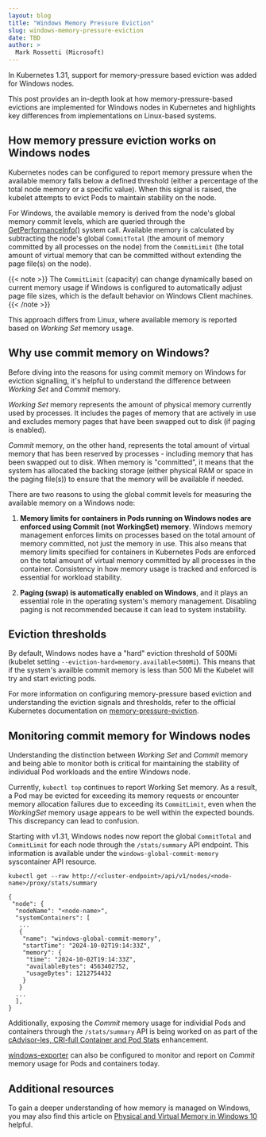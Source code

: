 ```yaml
---
layout: blog
title: "Windows Memory Pressure Eviction"
slug: windows-memory-pressure-eviction
date: TBD
author: >
  Mark Rossetti (Microsoft)
---
```


In Kubernetes 1.31, support for memory-pressure based eviction was added for Windows nodes.

This post provides an in-depth look at how memory-pressure-based evictions are implemented for Windows nodes in Kubernetes and highlights key differences from implementations on Linux-based systems.

## How memory pressure eviction works on Windows nodes

Kubernetes nodes can be configured to report memory pressure when the available memory falls below a defined threshold (either a percentage of the total node memory or a specific value). When this signal is raised, the kubelet attempts to evict Pods to maintain stability on the node.

For Windows, the available memory is derived from the node's global memory commit levels, which are queried through the [GetPerformanceInfo()](https://learn.microsoft.com/windows/win32/api/psapi/nf-psapi-getperformanceinfo) system call. Available memory is calculated by subtracting the node's global `CommitTotal` (the amount of memory committed by all processes on the node) from the `CommitLimit` (the total amount of virtual memory that can be committed without extending the page file(s) on the node).

{{< note >}}
The `CommitLimit` (capacity) can change dynamically based on current memory usage if Windows is configured to automatically adjust page file sizes, which is the default behavior on Windows Client machines.
{{< /note >}}

This approach differs from Linux, where available memory is reported based on _Working Set_ memory usage.

## Why use commit memory on Windows?

Before diving into the reasons for using commit memory on Windows for eviction signalling, it's helpful to understand the difference between _Working Set_ and _Commit_ memory.

_Working Set_ memory represents the amount of physical memory currently used by processes. It includes the pages of memory that are actively in use and excludes memory pages that have been swapped out to disk (if paging is enabled).

_Commit_ memory, on the other hand, represents the total amount of virtual memory that has been reserved by processes - including memory that has been swapped out to disk. When memory is "committed", it means that the system has allocated the backing storage (either physical RAM or space in the paging file(s)) to ensure that the memory will be available if needed.

There are two reasons to using the global commit levels for measuring the available memory
on a Windows node:

1. **Memory limits for containers in Pods running on Windows nodes are enforced using Commit (not WorkingSet) memory**.
   Windows memory management enforces limits on processes based on the total amount of memory committed,
   not just the memory in use. 
   This also means that memory limits specified for containers in Kubernetes Pods are enforced
   on the total amount of virtual memory committed by all processes in the container. 
   Consistency in how memory usage is tracked and enforced is essential for workload stability.

2. **Paging (swap) is automatically enabled on Windows**, and it plays an essential role in the operating system's memory management. Disabling paging is not recommended because it can lead to system instability.

## Eviction thresholds

By default, Windows nodes have a "hard" eviction threshold of 500Mi (kubelet setting `--eviction-hard=memory.available<500Mi`). This means that if the system's availble commit memory is less than 500 Mi the Kubelet will try and start evicting pods.

For more information on configuring memory-pressure based eviction and understanding the eviction signals and thresholds, refer to the official Kubernetes documentation on [memory-pressure-eviction](https://kubernetes.io/docs/concepts/scheduling-eviction/node-pressure-eviction/#eviction-signals-and-thresholds).


## Monitoring commit memory for Windows nodes

Understanding the distinction between _Working Set_ and _Commit_ memory and being able to monitor both is critical for maintaining the stability of individual Pod workloads and the entire Windows node.

Currently, `kubectl top` continues to report Working Set memory. As a result, a Pod may be evicted for exceeding its memory requests or encounter memory allocation failures due to exceeding its `CommitLimit`, even when the _WorkingSet_ memory usage appears to be well within the expected bounds. This discrepancy can lead to confusion.

Starting with v1.31, Windows nodes now report the global `CommitTotal` and `CommitLimit` for each node through the `/stats/summary` API endpoint. This information is available under the `windows-global-commit-memory` syscontainer API resource.

```json=
kubectl get --raw http://<cluster-endpoint>/api/v1/nodes/<node-name>/proxy/stats/summary

{
 "node": {
  "nodeName": "<node-name>",
  "systemContainers": [
   ...
   {
    "name": "windows-global-commit-memory",
    "startTime": "2024-10-02T19:14:33Z",
    "memory": {
     "time": "2024-10-02T19:14:33Z",
     "availableBytes": 4563402752,
     "usageBytes": 1212754432
    }
   }
  ...
  ],
}

```

Additionally, exposing the _Commit_ memory usage for individial Pods and containers through the `/stats/summary` API is being worked on as part of the [cAdvisor-les, CRI-full Container and Pod Stats](https://github.com/kubernetes/enhancements/blob/master/keps/sig-node/2371-cri-pod-container-stats/README.md) enhancement.

[windows-exporter](https://github.com/prometheus-community/windows_exporter) can also be configured to monitor and report on _Commit_ memory usage for Pods and containers today.

## Additional resources

To gain a deeper understanding of how memory is managed on Windows, you may also find this article on [Physical and Virtual Memory in Windows 10](https://answers.microsoft.com/en-us/windows/forum/all/physical-and-virtual-memory-in-windows-10/e36fb5bc-9ac8-49af-951c-e7d39b979938) helpful.

